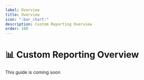 ```yaml
---
label: Overview
title: Overview
icon: ":bar_chart:"
description: Custom Reporting Overview
order: 100
---
```


# :bar_chart: Custom Reporting Overview

This guide is coming soon